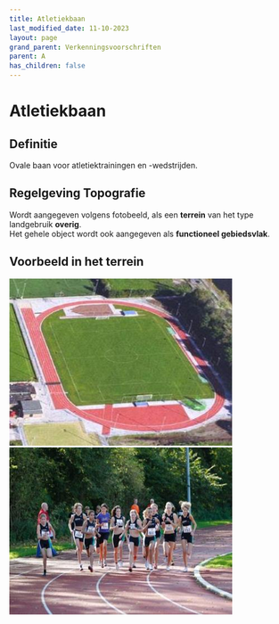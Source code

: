 ```yaml
---
title: Atletiekbaan
last_modified_date: 11-10-2023
layout: page
grand_parent: Verkenningsvoorschriften
parent: A
has_children: false
---
```


Atletiekbaan
============

## Definitie

Ovale baan voor atletiektrainingen en -wedstrijden.

## Regelgeving Topografie

Wordt aangegeven volgens fotobeeld, als een **terrein** van het type landgebruik **overig**.<br>
Het gehele object wordt ook aangegeven als **functioneel gebiedsvlak**.

## Voorbeeld in het terrein

![](Atletiekbaan2_400x300.jpg)
![](atletiekbaan1_400x300.jpg)
